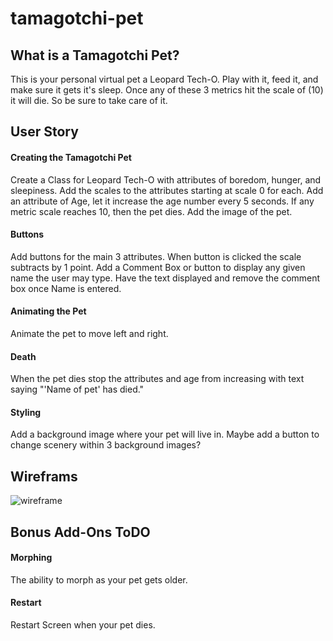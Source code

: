 # tamagotchi-pet

## What is a Tamagotchi Pet?

This is your personal virtual pet a Leopard Tech-O. Play with it, feed it, and make sure it gets it's sleep. Once any of these 3 metrics hit the scale of (10) it will die. So be sure to take care of it.

## User Story

#### Creating the Tamagotchi Pet

Create a Class for Leopard Tech-O with attributes of boredom, hunger, and sleepiness. Add the scales to the attributes starting at scale 0 for each. Add an attribute of Age, let it increase the age number every 5 seconds. If any metric scale reaches 10, then the pet dies. Add the image of the pet.

#### Buttons

Add buttons for the main 3 attributes. When button is clicked the scale subtracts by 1 point. Add a Comment Box or button to display any given name the user may type. Have the text displayed and remove the comment box once Name is entered.


#### Animating the Pet

Animate the pet to move left and right. 

#### Death

When the pet dies stop the attributes and age from increasing with text saying "'Name of pet' has died."

#### Styling

Add a background image where your pet will live in. Maybe add a button to change scenery within 3 background images?

## Wireframs

![wireframe](./assets/wireframe.png.HEIC)

## Bonus Add-Ons ToDO

#### Morphing

The ability to morph as your pet gets older.

#### Restart

Restart Screen when your pet dies.